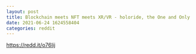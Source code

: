 ```yaml
--- 
layout: post 
title: Blockchain meets NFT meets XR/VR - holoride, the One and Only 
date: 2021-06-24 1624558404 
categories: reddit 
--- 
```

https://redd.it/o76lij